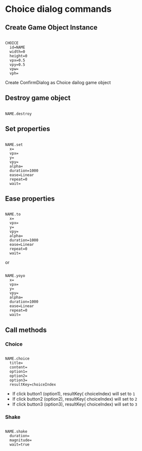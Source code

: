 # Choice dialog commands

## Create Game Object Instance

```

CHOICE
  id=NAME
  width=0
  height=0
  vpx=0.5
  vpy=0.5
  vpw=
  vph=

```

Create ConfirmDialog as Choice dailog game object

## Destroy game object

```

NAME.destroy

```

## Set properties

```

NAME.set
  x=
  vpx=
  y=
  vpy=
  alpha=
  duration=1000
  ease=Linear
  repeat=0
  wait=

```

## Ease properties

```

NAME.to
  x=
  vpx=
  y=
  vpy=
  alpha=
  duration=1000
  ease=Linear
  repeat=0
  wait=

```

or

```

NAME.yoyo
  x=
  vpx=
  y=
  vpy=
  alpha=
  duration=1000
  ease=Linear
  repeat=0
  wait=

```

## Call methods

### Choice

```

NAME.choice
  title=
  content=
  option1=
  option2=
  option3=
  resultKey=choiceIndex

```

- If click button1 (option1), resultKey( choiceIndex) will set to `1`
- If click button2 (option2), resultKey( choiceIndex) will set to `2`
- If click button3 (option3), resultKey( choiceIndex) will set to `3`

### Shake

```

NAME.shake
  duration=
  magnitude=
  wait=true

```

